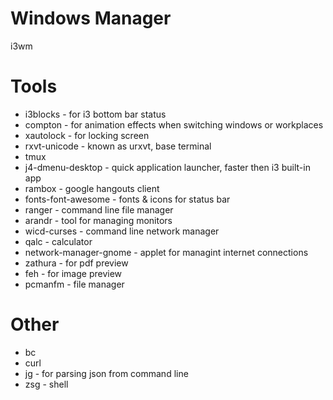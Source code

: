 # Windows Manager

i3wm

# Tools

* i3blocks - for i3 bottom bar status
* compton - for animation effects when switching windows or workplaces
* xautolock - for locking screen
* rxvt-unicode - known as urxvt, base terminal
* tmux
* j4-dmenu-desktop - quick application launcher, faster then i3 built-in app
* rambox - google hangouts client
* fonts-font-awesome - fonts & icons for status bar
* ranger - command line file manager
* arandr - tool for managing monitors
* wicd-curses - command line network manager
* qalc - calculator
* network-manager-gnome - applet for managint internet connections
* zathura - for pdf preview
* feh - for image preview
* pcmanfm - file manager

# Other

* bc
* curl
* jg - for parsing json from command line
* zsg - shell
